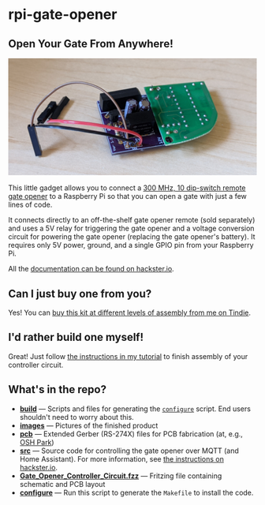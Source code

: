# rpi-gate-opener

## Open Your Gate From Anywhere!
![Image of the controller circuit and gate opener](images/controller_circuit_and_gate_opener.jpg)

This little gadget allows you to connect a [300 MHz, 10 dip-switch remote gate opener](https://www.amazon.com/gp/product/B0015GDW3U/) to a Raspberry Pi so that you can open a gate with just a few lines of code.

It connects directly to an off-the-shelf gate opener remote (sold separately) and uses a 5V relay for triggering the gate opener and a voltage conversion circuit for powering the gate opener (replacing the gate opener's battery). It requires only 5V power, ground, and a single GPIO pin from your Raspberry Pi.

All the [documentation can be found on hackster.io](https://www.hackster.io/jeremy-gillula/connecting-a-remote-gate-opener-to-a-raspberry-pi-734460).

## Can I just buy one from you?
Yes! You can [buy this kit at different levels of assembly from me on Tindie](https://www.tindie.com/products/flyingsaucrdude/raspberry-pi-gate-opener-adapter/).

## I'd rather build one myself!
Great! Just follow [the instructions in my tutorial](https://www.hackster.io/jeremy-gillula/raspberry-pi-wireless-gate-opener-734460) to finish assembly of your controller circuit.

## What's in the repo?

- **[build](build)** — Scripts and files for generating the [```configure```](configure) script. End users shouldn't need to worry about this.
- **[images](images)** — Pictures of the finished product
- **[pcb](pcb)** — Extended Gerber (RS-274X) files for PCB fabrication (at, e.g., [OSH Park](https://oshpark.com/))
- **[src](src)** — Source code for controlling the gate opener over MQTT (and Home Assistant). For more information, see [the instructions on hackster.io](https://www.hackster.io/jeremy-gillula/connecting-a-remote-gate-opener-to-a-raspberry-pi-734460#toc-7--bonus--controlling-the-gate-via-mqtt-and-home-assistant-8).
- **[Gate_Opener_Controller_Circuit.fzz](Gate_Opener_Controller_Circuit.fzz)** — Fritzing file containing schematic and PCB layout
- **[configure](configure)** — Run this script to generate the ```Makefile``` to install the code.
